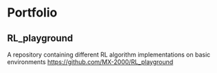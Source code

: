 # Portfolio

## RL_playground
A repository containing different RL algorithm implementations on basic environments
https://github.com/MX-2000/RL_playground

